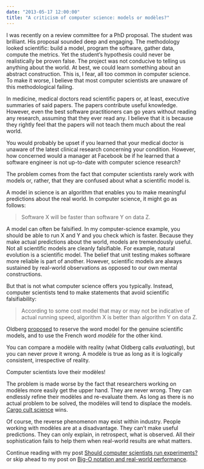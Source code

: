 ```yaml
---
date: "2013-05-17 12:00:00"
title: "A criticism of computer science: models or modèles?"
---
```




I was recently on a review committee for a PhD proposal. The student was brilliant. His proposal sounded deep and engaging. The methodology looked scientific: build a model, program the software, gather data, compute the metrics. Yet the student&rsquo;s hypothesis could never be realistically be proven false. The project was not conducive to telling us anything about the world. At best, we could learn something about an abstract construction. This is, I fear, all too common in computer science. To make it worse, I believe that most computer scientists are unaware of this methodological failing.

In medicine, medical doctors read scientific papers or, at least, executive summaries of said papers. The papers contribute useful knowledge. However, even the best software practitioners can go years without reading any research, assuming that they ever read any. I believe that it is because they rightly feel that the papers will not teach them much about the real world.

You would probably be upset if you learned that your medical doctor is unaware of the latest clinical research concerning your condition. However, how concerned would a manager at Facebook be if he learned that a software engineer is not up-to-date with computer science research?

The problem comes from the fact that computer scientists rarely work with models or, rather, that they are confused about what a scientific model is.

A model in science is an algorithm that enables you to make meaningful predictions about the real world. In computer science, it might go as follows:

> Software X will be faster than software Y on data Z.


A model can often be falsified. In my computer-science example, you should be able to run X and Y and you check which is faster. Because they make actual predictions about the world, models are tremendously useful. Not all scientific models are cleanly falsifiable. For example, natural evolution is a scientific model. The belief that unit testing makes software more reliable is part of another. However, scientific models are always sustained by real-world observations as opposed to our own mental constructions.

But that is not what computer science offers you typically. Instead, computer scientists tend to make statements that avoid scientific falsifiability:

> According to some cost model that may or may not be indicative of actual running speed, algorithm X is better than algorithm Y on data Z.


Oldberg [proposed](http://wmbriggs.com/blog/?p=7923) to reserve the word model for the genuine scientific models, and to use the French word <em>modèle</em> for the other kind.

You can compare a modèle with reality (what Oldberg calls <em>evaluating</em>), but you can never prove it wrong. A modèle is true as long as it is logically consistent, irrespective of reality.

Computer scientists love their modèles!

The problem is made worse by the fact that researchers working on modèles more easily get the upper hand. They are never wrong. They can endlessly refine their modèles and re-evaluate them. As long as there is no actual problem to be solved, the modèles will tend to displace the models. [Cargo cult science](https://en.wikipedia.org/wiki/Cargo_cult_science) wins.

Of course, the reverse phenomenon may exist within industry. People working with modèles are at a disadvantage. They can&rsquo;t make useful predictions. They can only explain, in retrospect, what is observed. All their sophistication fails to help them when real-world results are what matters.

Continue reading with my post [Should computer scientists run experiments?](/lemire/blog/2013/07/10/should-computer-scientists-run-experiments/) or skip ahead to my post on [Big-O notation and real-world performance](/lemire/blog/2013/07/11/big-o-notation-and-real-world-performance/).

